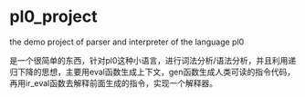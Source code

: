 # pl0_project
the demo project of parser and interpreter of the language pl0

是一个很简单的东西，针对pl0这种小语言，进行词法分析/语法分析，并且利用递归下降的思想，主要用eval函数生成上下文，gen函数生成人类可读的指令代码，再用ir_eval函数去解释前面生成的指令，实现一个解释器。
